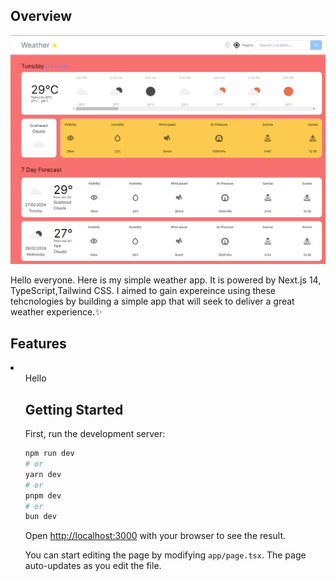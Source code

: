 
## Overview
![alt text](image.png)

Hello everyone.
Here is my simple weather app. It is powered by Next.js 14, TypeScript,Tailwind CSS. I aimed to gain expereince using these tehcnologies by building a simple app that will seek to deliver a great weather experience.✨ 


## Features
<li>
    <ul>Hello
</li>

## Getting Started

First, run the development server:

```bash
npm run dev
# or
yarn dev
# or
pnpm dev
# or
bun dev
```

Open [http://localhost:3000](http://localhost:3000) with your browser to see the result.

You can start editing the page by modifying `app/page.tsx`. The page auto-updates as you edit the file.

